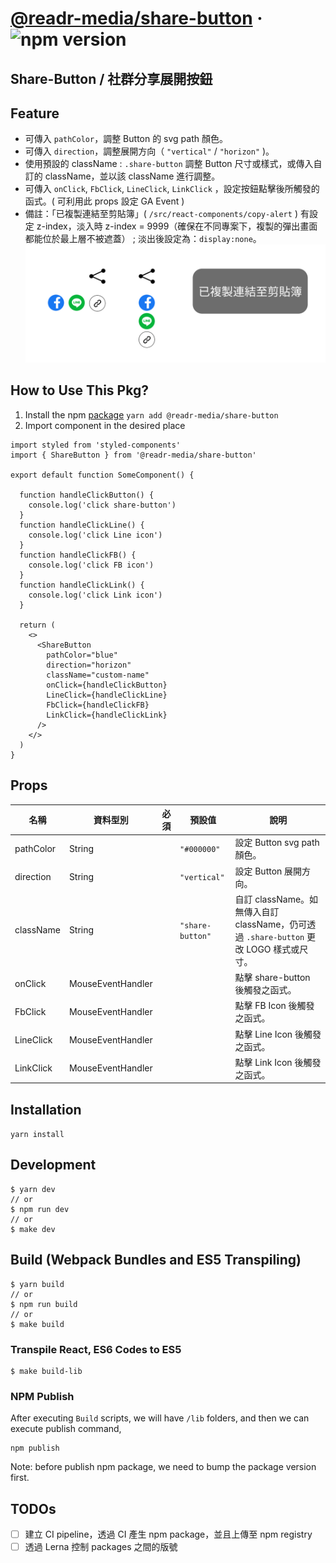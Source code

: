 # [@readr-media/share-button](https://www.npmjs.com/package/@readr-media/share-button) &middot; ![npm version](https://img.shields.io/npm/v/@readr-media/share-button.svg?style=flat)

## Share-Button / 社群分享展開按鈕

## Feature

- 可傳入 `pathColor`，調整 Button 的 svg path 顏色。
- 可傳入 `direction`，調整展開方向（ `"vertical"` / `"horizon"` )。
- 使用預設的 className : `.share-button` 調整 Button 尺寸或樣式，或傳入自訂的 className，並以該 className 進行調整。
- 可傳入 `onClick`, `FbClick`, `LineClick`, `LinkClick` ，設定按鈕點擊後所觸發的函式。( 可利用此 props 設定 GA Event )
- 備註：「已複製連結至剪貼簿」( `/src/react-components/copy-alert` ) 有設定 z-index，淡入時 z-index = 9999（確保在不同專案下，複製的彈出畫面都能位於最上層不被遮蓋） ; 淡出後設定為：`display:none`。
  ![share button](./imgs/share-button.svg)

## How to Use This Pkg?

1. Install the npm [package](https://www.npmjs.com/package/@readr-media/share-button)
   `yarn add @readr-media/share-button`
2. Import component in the desired place

```
import styled from 'styled-components'
import { ShareButton } from '@readr-media/share-button'

export default function SomeComponent() {

  function handleClickButton() {
    console.log('click share-button')
  }
  function handleClickLine() {
    console.log('click Line icon')
  }
  function handleClickFB() {
    console.log('click FB icon')
  }
  function handleClickLink() {
    console.log('click Link icon')
  }

  return (
    <>
      <ShareButton
        pathColor="blue"
        direction="horizon"
        className="custom-name"
        onClick={handleClickButton}
        LineClick={handleClickLine}
        FbClick={handleClickFB}
        LinkClick={handleClickLink}
      />
    </>
  )
}
```

## Props

| 名稱      | 資料型別          | 必須 | 預設值           | 說明                                                                                    |
| --------- | ----------------- | ---- | ---------------- | --------------------------------------------------------------------------------------- |
| pathColor | String            |      | `"#000000"`      | 設定 Button svg path 顏色。                                                             |
| direction | String            |      | `"vertical"`     | 設定 Button 展開方向。                                                                  |
| className | String            |      | `"share-button"` | 自訂 className。如無傳入自訂 className，仍可透過 `.share-button` 更改 LOGO 樣式或尺寸。 |
| onClick   | MouseEventHandler |      |                  | 點擊 share-button 後觸發之函式。                                                        |
| FbClick   | MouseEventHandler |      |                  | 點擊 FB Icon 後觸發之函式。                                                             |
| LineClick | MouseEventHandler |      |                  | 點擊 Line Icon 後觸發之函式。                                                           |
| LinkClick | MouseEventHandler |      |                  | 點擊 Link Icon 後觸發之函式。                                                           |

## Installation

`yarn install`

## Development

```
$ yarn dev
// or
$ npm run dev
// or
$ make dev
```

## Build (Webpack Bundles and ES5 Transpiling)

```
$ yarn build
// or
$ npm run build
// or
$ make build
```

### Transpile React, ES6 Codes to ES5

```
$ make build-lib
```

### NPM Publish

After executing `Build` scripts, we will have `/lib` folders,
and then we can execute publish command,

```
npm publish
```

Note: before publish npm package, we need to bump the package version first.

## TODOs

- [ ] 建立 CI pipeline，透過 CI 產生 npm package，並且上傳至 npm registry
- [ ] 透過 Lerna 控制 packages 之間的版號
